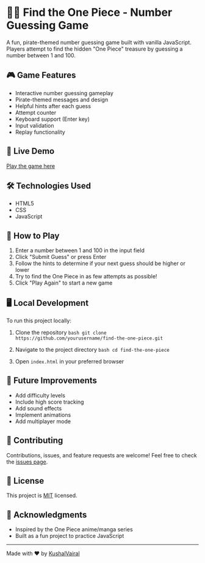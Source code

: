# 🏴‍☠️ Find the One Piece - Number Guessing Game

A fun, pirate-themed number guessing game built with vanilla JavaScript. Players attempt to find the hidden "One Piece" treasure by guessing a number between 1 and 100.

## 🎮 Game Features

- Interactive number guessing gameplay
- Pirate-themed messages and design
- Helpful hints after each guess
- Attempt counter
- Keyboard support (Enter key)
- Input validation
- Replay functionality

## 🚀 Live Demo

[Play the game here](https://kushalvairal.github.io/-Find-the-One-Piece-/) <!-- Add your deployed game URL here -->

## 🛠️ Technologies Used

- HTML5
- CSS
- JavaScript

## 🎯 How to Play

1. Enter a number between 1 and 100 in the input field
2. Click "Submit Guess" or press Enter
3. Follow the hints to determine if your next guess should be higher or lower
4. Try to find the One Piece in as few attempts as possible!
5. Click "Play Again" to start a new game

## 🖥️ Local Development

To run this project locally:

1. Clone the repository   ```bash
   git clone https://github.com/yourusername/find-the-one-piece.git   ```

2. Navigate to the project directory   ```bash
   cd find-the-one-piece   ```

3. Open `index.html` in your preferred browser

## 📝 Future Improvements

- Add difficulty levels
- Include high score tracking
- Add sound effects
- Implement animations
- Add multiplayer mode

## 🤝 Contributing

Contributions, issues, and feature requests are welcome! Feel free to check the [issues page](#).

## 📜 License

This project is [MIT](LICENSE) licensed.

## 👏 Acknowledgments

- Inspired by the One Piece anime/manga series
- Built as a fun project to practice JavaScript

---
Made with ❤️ by [KushalVairal](#)
